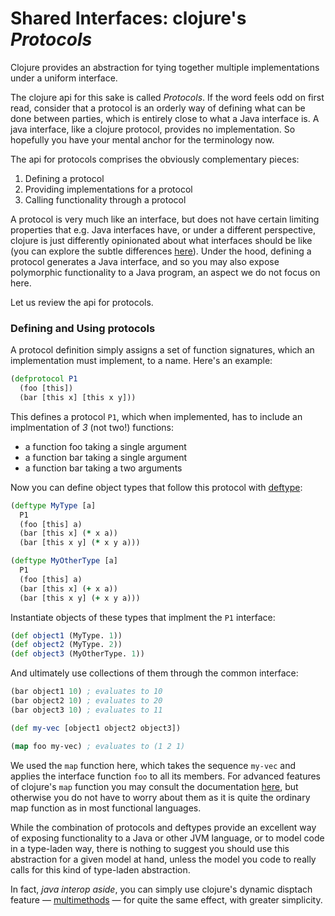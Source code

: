 # Shared Interfaces: clojure's _Protocols_

Clojure provides an abstraction for tying together multiple implementations under a uniform interface.

The clojure api for this sake is called _Protocols_. If the word feels odd on first read, consider that a protocol is an orderly way of defining what can be done between parties, which is entirely close to what a Java interface is. A java interface, like a clojure protocol, provides no implementation. So hopefully you have your mental anchor for the terminology now.

The api for protocols comprises the obviously complementary pieces:

1. Defining a protocol
2. Providing implementations for a protocol
3. Calling functionality through a protocol

A protocol is very much like an interface, but does not have certain limiting properties that e.g. Java interfaces have, or under a different perspective, clojure is just differently opinionated about what interfaces should be like (you can explore the subtle differences [here](http://clojure.org/reference/protocols)). Under the hood, defining a protocol generates a Java interface, and so you may also expose polymorphic functionality to a Java program, an aspect we do not focus on here.

Let us review the api for protocols.

### Defining and Using protocols
A protocol definition simply assigns a set of function signatures, which an implementation must implement, to a name. Here's an example:
```clojure
(defprotocol P1
  (foo [this])
  (bar [this x] [this x y]))
```
This defines a protocol `P1`, which when implemented, has to include an implmentation of _3_ (not two!) functions:
+ a function foo taking a single argument
+ a function bar taking a single argument
+ a function bar taking a two arguments

Now you can define object types that follow this protocol with [deftype](http://clojure.github.io/clojure/clojure.core-api.html#clojure.core/deftype):
```clojure
(deftype MyType [a]
  P1
  (foo [this] a)
  (bar [this x] (* x a))
  (bar [this x y] (* x y a)))

(deftype MyOtherType [a]
  P1
  (foo [this] a)
  (bar [this x] (+ x a))
  (bar [this x y] (+ x y a)))
```
Instantiate objects of these types that implment the `P1` interface:
```clojure
(def object1 (MyType. 1))
(def object2 (MyType. 2))
(def object3 (MyOtherType. 1))
```
And ultimately use collections of them through the common interface:
```clojure
(bar object1 10) ; evaluates to 10
(bar object2 10) ; evaluates to 20
(bar object3 10) ; evaluates to 11

(def my-vec [object1 object2 object3])

(map foo my-vec) ; evaluates to (1 2 1)
```

We used the `map` function here, which takes the sequence `my-vec` and applies the interface function `foo` to all its members. For advanced features of clojure's `map` function you may consult the documentation [here](http://clojuredocs.org/clojure.core/map), but otherwise you do not have to worry about them as it is quite the ordinary map function as in most functional languages.

While the combination of protocols and deftypes provide an excellent way of exposing functionality to a Java or other JVM language, or to model code in a type-laden way, there is nothing to suggest you should use this abstraction for a given model at hand, unless the model you code to really calls for this kind of type-laden abstraction.

In fact, _java interop aside_, you can simply use clojure's dynamic disptach feature ― [multimethods](multimethods.md) ― for quite the same effect, with greater simplicity.
